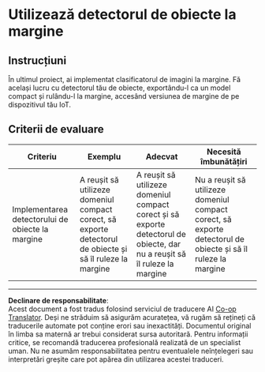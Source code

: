 <!--
CO_OP_TRANSLATOR_METADATA:
{
  "original_hash": "3cf7783991ec0ee4f6041223924894c7",
  "translation_date": "2025-08-28T10:52:50+00:00",
  "source_file": "5-retail/lessons/2-check-stock-device/assignment.md",
  "language_code": "ro"
}
-->
# Utilizează detectorul de obiecte la margine

## Instrucțiuni

În ultimul proiect, ai implementat clasificatorul de imagini la margine. Fă același lucru cu detectorul tău de obiecte, exportându-l ca un model compact și rulându-l la margine, accesând versiunea de margine de pe dispozitivul tău IoT.

## Criterii de evaluare

| Criteriu | Exemplu | Adecvat | Necesită îmbunătățiri |
| -------- | ------- | ------- | --------------------- |
| Implementarea detectorului de obiecte la margine | A reușit să utilizeze domeniul compact corect, să exporte detectorul de obiecte și să îl ruleze la margine | A reușit să utilizeze domeniul compact corect și să exporte detectorul de obiecte, dar nu a reușit să îl ruleze la margine | Nu a reușit să utilizeze domeniul compact corect, să exporte detectorul de obiecte și să îl ruleze la margine |

---

**Declinare de responsabilitate**:  
Acest document a fost tradus folosind serviciul de traducere AI [Co-op Translator](https://github.com/Azure/co-op-translator). Deși ne străduim să asigurăm acuratețea, vă rugăm să rețineți că traducerile automate pot conține erori sau inexactități. Documentul original în limba sa maternă ar trebui considerat sursa autoritară. Pentru informații critice, se recomandă traducerea profesională realizată de un specialist uman. Nu ne asumăm responsabilitatea pentru eventualele neînțelegeri sau interpretări greșite care pot apărea din utilizarea acestei traduceri.